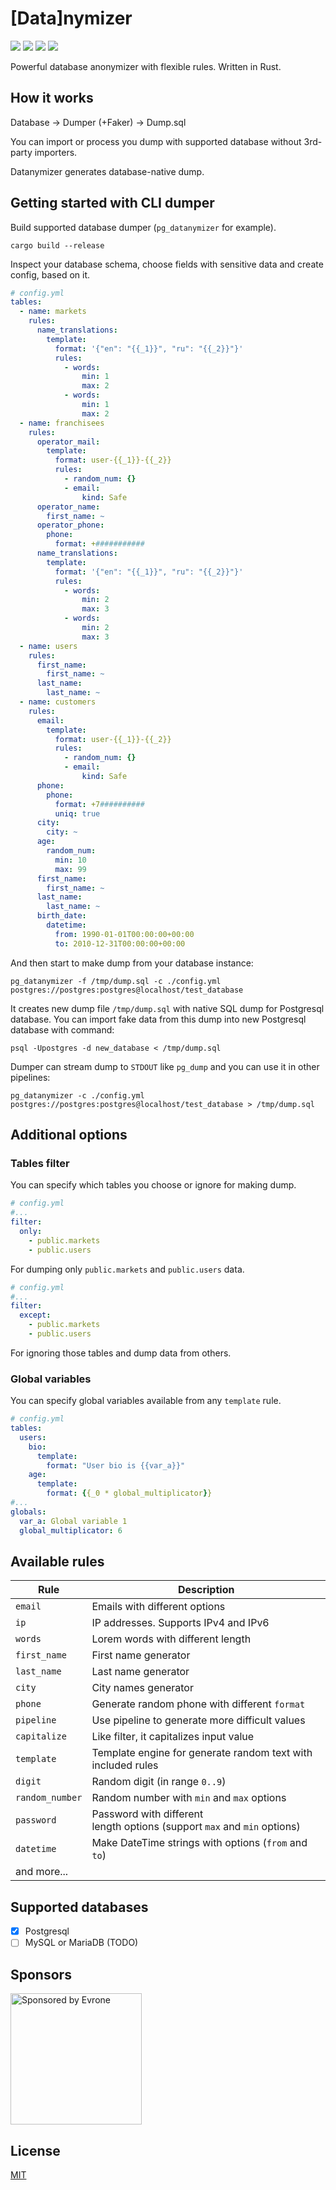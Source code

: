 # [Data]nymizer

![](https://github.com/datanymizer/datanymizer/workflows/CI/badge.svg)
![](https://img.shields.io/github/license/datanymizer/datanymizer)
![](https://img.shields.io/github/v/release/datanymizer/datanymizer)
[![](https://codecov.io/gh/datanymizer/datanymizer/branch/main/graph/badge.svg)](https://codecov.io/gh/datanymizer/datanymizer)

Powerful database anonymizer with flexible rules. Written in Rust.

## How it works

Database -> Dumper (+Faker) -> Dump.sql

You can import or process you dump with supported database without 3rd-party importers.

Datanymizer generates database-native dump.

## Getting started with CLI dumper

Build supported database dumper (`pg_datanymizer` for example).

``` shell
cargo build --release
```

Inspect your database schema, choose fields with sensitive data and create config, based on it.

``` yaml
# config.yml
tables:
  - name: markets
    rules:
      name_translations:
        template:
          format: '{"en": "{{_1}}", "ru": "{{_2}}"}'
          rules:
            - words:
                min: 1
                max: 2
            - words:
                min: 1
                max: 2
  - name: franchisees
    rules:
      operator_mail:
        template:
          format: user-{{_1}}-{{_2}}
          rules:
            - random_num: {}
            - email:
                kind: Safe
      operator_name:
        first_name: ~
      operator_phone:
        phone:
          format: +###########
      name_translations:
        template:
          format: '{"en": "{{_1}}", "ru": "{{_2}}"}'
          rules:
            - words:
                min: 2
                max: 3
            - words:
                min: 2
                max: 3
  - name: users
    rules:
      first_name:
        first_name: ~
      last_name:
        last_name: ~
  - name: customers
    rules:
      email:
        template:
          format: user-{{_1}}-{{_2}}
          rules:
            - random_num: {}
            - email:
                kind: Safe
      phone:
        phone:
          format: +7##########
          uniq: true
      city:
        city: ~
      age:
        random_num:
          min: 10
          max: 99
      first_name:
        first_name: ~
      last_name:
        last_name: ~
      birth_date:
        datetime:
          from: 1990-01-01T00:00:00+00:00
          to: 2010-12-31T00:00:00+00:00
```

And then start to make dump from your database instance:

``` shell
pg_datanymizer -f /tmp/dump.sql -c ./config.yml postgres://postgres:postgres@localhost/test_database
```

It creates new dump file `/tmp/dump.sql` with native SQL dump for Postgresql database.
You can import fake data from this dump into new Postgresql database with command:

``` shell
psql -Upostgres -d new_database < /tmp/dump.sql
```

Dumper can stream dump to `STDOUT` like `pg_dump` and you can use it in other pipelines:

``` shell
pg_datanymizer -c ./config.yml postgres://postgres:postgres@localhost/test_database > /tmp/dump.sql
```


## Additional options

### Tables filter

You can specify which tables you choose or ignore for making dump.

``` yaml
# config.yml
#...
filter:
  only:
    - public.markets
    - public.users
```

For dumping only `public.markets` and `public.users` data.

``` yaml
# config.yml
#...
filter:
  except:
    - public.markets
    - public.users
```

For ignoring those tables and dump data from others.

### Global variables

You can specify global variables available from any `template` rule.

``` yaml
# config.yml
tables:
  users:
    bio:
      template:
        format: "User bio is {{var_a}}"
    age:
      template:
        format: {{_0 * global_multiplicator}}
#...
globals:
  var_a: Global variable 1
  global_multiplicator: 6
```

## Available rules

| Rule            | Description                                                                  |
|-----------------|------------------------------------------------------------------------------|
| `email`         | Emails with different options                                                |
| `ip`            | IP addresses. Supports IPv4 and IPv6                                         |
| `words`         | Lorem words with different length                                            |
| `first_name`    | First name generator                                                         |
| `last_name`     | Last name generator                                                          |
| `city`          | City names generator                                                         |
| `phone`         | Generate random phone with different `format`                                |
| `pipeline`      | Use pipeline to generate more difficult values                               |
| `capitalize`    | Like filter, it capitalizes input value                                       |
| `template`      | Template engine for generate random text with included rules                 |
| `digit`         | Random digit (in range `0..9`)                                               |
| `random_number` | Random number with `min` and `max` options                                   |
| `password`      | Password with different <br>length options (support `max` and `min` options) |
| `datetime`      | Make DateTime strings with options (`from` and `to`)                         |
| and more...     |                                                                              |

## Supported databases

- [x] Postgresql
- [ ] MySQL or MariaDB (TODO)

## Sponsors

<p>
  <a href="https://evrone.com/?utm_source=github&utm_campaign=datanymizer">
    <img src="https://camo.githubusercontent.com/433f193098927e4e7229c229c8920f77898282063d4fc3cbafb04ea3d24d73df/68747470733a2f2f6576726f6e652e636f6d2f6c6f676f2f6576726f6e652d73706f6e736f7265642d6c6f676f2e706e67"
      alt="Sponsored by Evrone" width="210">
  </a>
</p>

## License

[MIT](https://choosealicense.com/licenses/mit)
